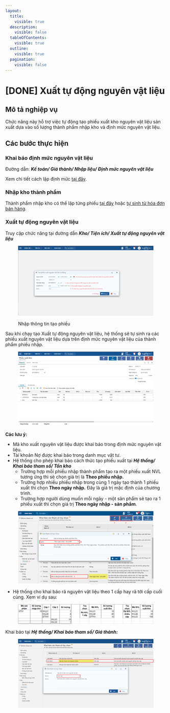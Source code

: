 ```yaml
---
layout:
  title:
    visible: true
  description:
    visible: false
  tableOfContents:
    visible: true
  outline:
    visible: true
  pagination:
    visible: false
---
```


# \[DONE] Xuất tự động nguyên vật liệu

## Mô tả nghiệp vụ

Chức năng này hỗ trợ việc tự động tạo phiếu xuất kho nguyên vật liệu sản xuất dựa vào số lượng thành phẩm nhập kho và định mức nguyên vật liệu.

## Các bước thực hiện

### Khai báo định mức nguyên vật liệu

Đường dẫn: _**Kế toán/ Giá thành/ Nhập liệu/ Định mức nguyên vật liệu**_

Xem chi tiết cách lập định mức [tại đây](../../gia-thanh/done-khai-bao-dinh-muc-nguyen-vat-lieu.md).

### Nhập kho thành phẩm

Thành phẩm nhập kho có thể lập từng phiếu [tại đây](../nhap-kho/nhap-kho.md) hoặc [tự sinh từ hóa đơn bán hàng](done-nhap-tu-dong-thanh-pham-tu-hoa-don.md).

### Xuất tự động nguyên vật liệu

Truy cập chức năng tại đường dẫn _**Kho/ Tiện ích/ Xuất tự động nguyên vật liệu**_

<figure><img src="../../.gitbook/assets/image (99).png" alt=""><figcaption><p>Nhập thông tin tạo phiếu</p></figcaption></figure>

Sau khi chạy tạo Xuất tự động nguyên vật liệu, hệ thống sẽ tự sinh ra các phiếu xuất nguyên vật liệu dựa trên định mức nguyên vật liệu của thành phẩm phiếu nhập.

<figure><img src="../../.gitbook/assets/image (47).png" alt=""><figcaption></figcaption></figure>

**Các lưu ý:**

* Mã kho xuất nguyên vật liệu được khai báo trong định mức nguyên vật liệu.
* Tài khoản Nợ được khai báo trong danh mục vật tư.
* Hệ thống cho phép khai báo cách thức tạo phiếu xuất tại _**Hệ thống/ Khai báo tham số/ Tồn kho**_
  * Trường hợp mỗi phiếu nhập thành phẩm tạo ra một phiếu xuất NVL tương ứng thì sẽ chọn giá trị là **Theo phiếu nhập.**&#x20;
  * Trường hợp nhiều phiếu nhập trong cùng 1 ngày tạo thành 1 phiếu xuất thì chọn **Theo ngày nhập.** Đây là giá trị mặc định của chương trình.
  * Trường hợp người dùng muốn mỗi ngày - một sản phẩm sẽ tạo ra 1 phiếu xuất thì chọn giá trị **Theo ngày nhập - sản phẩm**.

<figure><img src="../../.gitbook/assets/image (57).png" alt=""><figcaption></figcaption></figure>

* Hệ thống cho khai báo rã nguyên vật liệu theo 1 cấp hay rã tới cấp cuối cùng. Xem ví dụ sau:

<figure><img src="../../.gitbook/assets/image (142).png" alt=""><figcaption></figcaption></figure>

Khai báo tại _**Hệ thống/ Khai báo tham số/ Giá thành:**_

<figure><img src="../../.gitbook/assets/image (1) (2).png" alt=""><figcaption></figcaption></figure>
